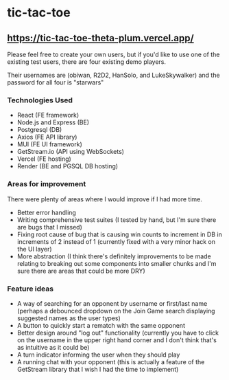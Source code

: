 # tic-tac-toe

## https://tic-tac-toe-theta-plum.vercel.app/

Please feel free to create your own users, but if you'd like to use one of the existing test users, there are four existing demo players.

Their usernames are (obiwan, R2D2, HanSolo, and LukeSkywalker) and the password for all four is "starwars"

### Technologies Used

* React (FE framework)
* Node.js and Express (BE)
* Postgresql (DB)
* Axios (FE API library)
* MUI (FE UI framework)
* GetStream.io (API using WebSockets)
* Vercel (FE hosting)
* Render (BE and PGSQL DB hosting)

### Areas for improvement

There were plenty of areas where I would improve if I had more time.

* Better error handling
* Writing comprehensive test suites (I tested by hand, but I'm sure there are bugs that I missed)
* Fixing root cause of bug that is causing win counts to increment in DB in increments of 2 instead of 1
  (currently fixed with a very minor hack on the UI layer)
* More abstraction (I think there's definitely improvements to be made relating to breaking out some components into smaller chunks and I'm sure there are areas that could be more DRY)

### Feature ideas
* A way of searching for an opponent by username or first/last name (perhaps a debounced dropdown on the Join Game search displaying suggested names as the user types)
* A button to quickly start a rematch with the same opponent
* Better design around "log out" functionality (currently you have to click on the username in the upper right hand corner and I don't think that's as intuitive as it could be)
* A turn indicator informing the user when they should play
* A running chat with your opponent (this is actually a feature of the GetStream library that I wish I had the time to implement)
